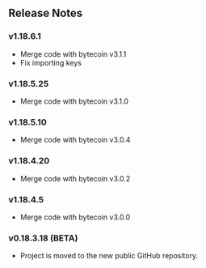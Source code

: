 ## Release Notes

### v1.18.6.1
- Merge code with bytecoin v3.1.1
- Fix importing keys

### v1.18.5.25
- Merge code with bytecoin v3.1.0

### v1.18.5.10
- Merge code with bytecoin v3.0.4

### v1.18.4.20
- Merge code with bytecoin v3.0.2

### v1.18.4.5
- Merge code with bytecoin v3.0.0

### v0.18.3.18 (BETA)
- Project is moved to the new public GitHub repository.
